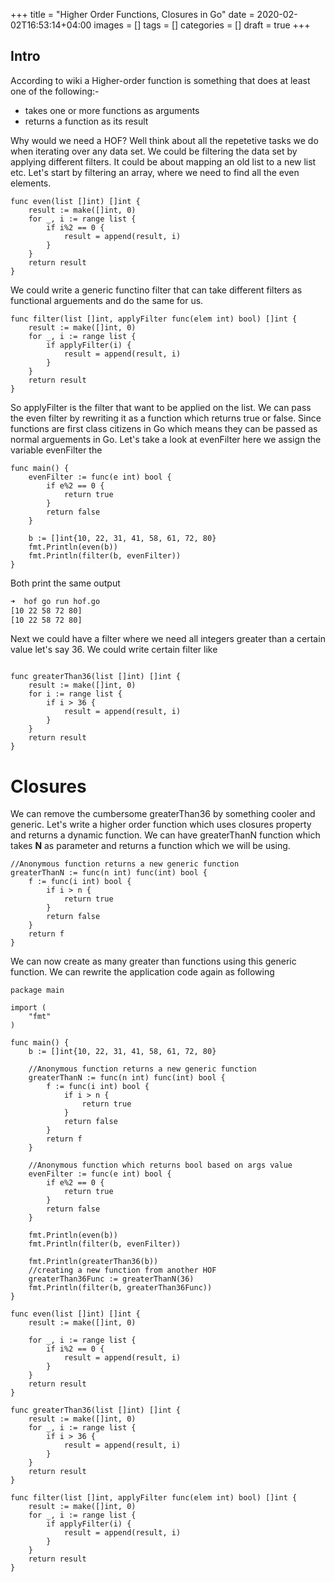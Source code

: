 +++
title = "Higher Order Functions, Closures in Go"
date = 2020-02-02T16:53:14+04:00
images = []
tags = []
categories = []
draft = true
+++
## Intro
According to wiki a Higher-order function is something that does at least one of the following:-
* takes one or more functions as arguments
* returns a function as its result

Why would we need a HOF? Well think about all the repetetive tasks we do when iterating over any data set. We could be filtering the data set by applying different filters. It could be about mapping an old list to a new list etc. Let's start by filtering an array, where we need to find all the even elements.

```golang
func even(list []int) []int {
	result := make([]int, 0)
	for _, i := range list {
		if i%2 == 0 {
			result = append(result, i)
		}
	}
	return result
}
```
We could write a generic functino filter that can take different filters as functional arguements and do the same for us.

```golang
func filter(list []int, applyFilter func(elem int) bool) []int {
    result := make([]int, 0)
    for _, i := range list {
        if applyFilter(i) {
            result = append(result, i)
        }
    }
    return result
}
```
So applyFilter is the filter that want to be applied on the list. We can pass the even filter by rewriting it as a function which returns true or false. Since functions are first class citizens in Go which means they can be passed as normal arguements in Go. Let's take a look at evenFilter here we assign the variable evenFilter the 
```golang
func main() {
	evenFilter := func(e int) bool {
		if e%2 == 0 {
			return true
		}
		return false
	}

	b := []int{10, 22, 31, 41, 58, 61, 72, 80}
	fmt.Println(even(b))
	fmt.Println(filter(b, evenFilter))
}
```
Both print the same output 
```bash
➜  hof go run hof.go
[10 22 58 72 80]
[10 22 58 72 80]
```


Next we could have a filter where we need all integers greater than a certain value let's say 36. We could write certain filter like
```golang
 
func greaterThan36(list []int) []int {
	result := make([]int, 0)
	for i := range list {
		if i > 36 {
			result = append(result, i)
		}
	}
	return result
}
```
# Closures
We can remove the cumbersome greaterThan36 by something cooler and generic. Let's write a higher order function which uses closures property and returns a dynamic function. We can have greaterThanN function which takes **N** as parameter and returns a function which we will be using.
```golang
//Anonymous function returns a new generic function
greaterThanN := func(n int) func(int) bool {
    f := func(i int) bool {
        if i > n {
            return true
        }
        return false
    }
    return f
}
```
We can now create as many greater than functions using this generic function. We can rewrite the application code again as following
```golang
package main

import (
	"fmt"
)

func main() {
	b := []int{10, 22, 31, 41, 58, 61, 72, 80}

	//Anonymous function returns a new generic function
	greaterThanN := func(n int) func(int) bool {
		f := func(i int) bool {
			if i > n {
				return true
			}
			return false
		}
		return f
	}

	//Anonymous function which returns bool based on args value
	evenFilter := func(e int) bool {
		if e%2 == 0 {
			return true
		}
		return false
	}

	fmt.Println(even(b))
	fmt.Println(filter(b, evenFilter))

	fmt.Println(greaterThan36(b))
	//creating a new function from another HOF
	greaterThan36Func := greaterThanN(36)
	fmt.Println(filter(b, greaterThan36Func))
}

func even(list []int) []int {
	result := make([]int, 0)

	for _, i := range list {
		if i%2 == 0 {
			result = append(result, i)
		}
	}
	return result
}

func greaterThan36(list []int) []int {
	result := make([]int, 0)
	for _, i := range list {
		if i > 36 {
			result = append(result, i)
		}
	}
	return result
}

func filter(list []int, applyFilter func(elem int) bool) []int {
	result := make([]int, 0)
	for _, i := range list {
		if applyFilter(i) {
			result = append(result, i)
		}
	}
	return result
}

```